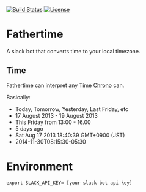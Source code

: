 [![Build Status](https://travis-ci.org/dfarr/fathertime.svg?branch=master)](https://travis-ci.org/dfarr/fathertime)
[![License](https://img.shields.io/dub/l/vibe-d.svg)](https://github.com/dfarr/fathertime/blob/master/LICENSE)

# Fathertime

A slack bot that converts time to your local timezone.

## Time

Fathertime can interpret any Time [Chrono](https://github.com/wanasit/chrono) can.

Basically: 

* Today, Tomorrow, Yesterday, Last Friday, etc
* 17 August 2013 - 19 August 2013
* This Friday from 13:00 - 16.00
* 5 days ago
* Sat Aug 17 2013 18:40:39 GMT+0900 (JST)
* 2014-11-30T08:15:30-05:30

# Environment

``` 
export SLACK_API_KEY= [your slack bot api key]

```
